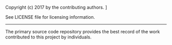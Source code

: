 Copyright (c) 2017 by the contributing authors. ]

See LICENSE file for licensing information.

---
The primary source code repository provides the best record of the work contributed to this project by individuals. 
